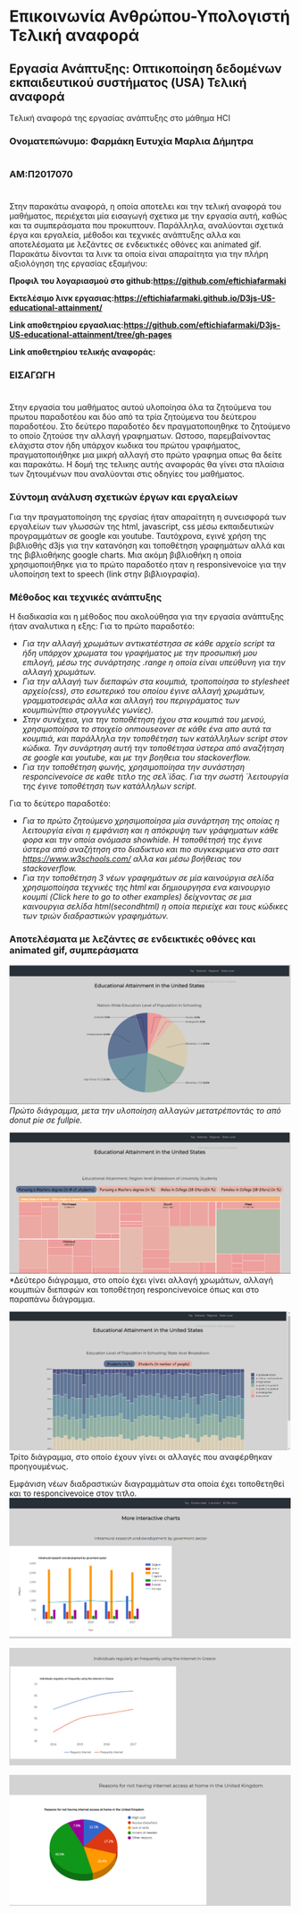 # Επικοινωνία Ανθρώπου-Υπολογιστή Τελική αναφορά
## Εργασία Ανάπτυξης: Οπτικοποίηση δεδομένων εκπαιδευτικού συστήματος (USA) Τελική αναφορά

Tελική αναφορά της εργασίας ανάπτυξης στο μάθημα HCI

### Ονοματεπώνυμο: Φαρμάκη Ευτυχία Μαρλια Δήμητρα
#
### ΑΜ:Π2017070
#
Στην παρακάτω αναφορά, η οποία αποτελει και την τελική αναφορά του μαθήματος, περιέχεται μία εισαγωγή σχετικα με την εργασία αυτή, καθώς και τα συμπεράσματα που προκυπτουν. Παράλληλα, αναλύονται σχετικά έργα και εργαλεία, μέθοδοι και τεχνικές ανάπτυξης αλλα και αποτελέσματα με λεζάντες σε ενδεικτικές οθόνες και animated gif. Παρακάτω δίνονται τα λινκ τα οποία είναι απαραίτητα για την πλήρη αξιολόγηση της εργασίας εξαμήνου:

**Προφιλ του λογαριασμού στο github:https://github.com/eftichiafarmaki**

**Εκτελέσιμο λινκ εργασιας:https://eftichiafarmaki.github.io/D3js-US-educational-attainment/**

**Link αποθετηρίου εργασλιας:https://github.com/eftichiafarmaki/D3js-US-educational-attainment/tree/gh-pages**

**Link αποθετηρίου τελικής αναφοράς:**

### ΕΙΣΑΓΩΓΗ
#

Στην εργασία του μαθήματος αυτού υλοποίησα όλα τα ζητούμενα του πρωτου παραδοτέου και δύο από τα τρία ζητούμενα του δεύτερου παραδοτέου.
Στο δεύτερο παραδοτέο δεν πραγματοποιηθηκε το ζητούμενο το οποίο ζητούσε την αλλαγή γραφηματων. Ωστοσο, παρεμβαίνοντας ελάχιστα στον ήδη υπάρχον κωδικα του πρώτου γραφήματος, πραγματοποιήθηκε μια μικρή αλλαγή στο πρώτο γραφημα οπως θα δείτε και παρακάτω. 
Η δομή της τελικης αυτής αναφοράς θα γίνει στα πλαίσια των ζητουμένων που αναλύονται στις οδηγίες του μαθήματος. 

### Σύντομη ανάλυση σχετικών έργων και εργαλείων

Για την πραγματοποίηση της εργσίας ήταν απαραίτητη η συνεισφορά των εργαλείων των γλωσσών της html, javascript, css μέσω εκπαιδευτικών προγραμμάτων σε google και youtube. Ταυτόχρονα, εγινέ χρήση της βιβλιοθής d3js για την κατανόηση και τοποθέτηση γραφημάτων αλλά και της βιβλιοθήκης google charts. Μια ακόμη βιβλιοθήκη η οποία χρησιμοποιήθηκε για το πρώτο παραδοτέο ηταν η responsivevoice για την υλοποίηση text to speech (link στην βιβλιογραφία).

### Μέθοδος και τεχνικές ανάπτυξης

H διαδικασία και η μέθοδος που ακολούθησα για την εργασία ανάπτυξης ήταν αναλυτικα η εξης:
Για το πρώτο παραδοτέο:
* *Για την αλλαγή χρωμάτων αντικατέστησα σε κάθε αρχείο script τα ήδη υπάρχον χρωματα του γραφήματος με την προσωπική μου επιλογή, μέσω της συνάρτησης .range η οποία είναι υπεύθυνη για την αλλαγή χρωμάτων.*
* *Για την αλλαγή των διεπαφών στα κουμπιά, τροποποίησα το stylesheet αρχείο(css), στο εσωτερικό του οποίου έγινε αλλαγή χρωμάτων, γραμματοσειράς αλλα και αλλαγή του περιγράματος των κουμπιών(πιο στρογγυλές γωνίες).*
* *Στην συνέχεια, για την τοποθέτηση ήχου στα κουμπιά του μενού, χρησιμοποίησα το στοιχείο onmouseover σε κάθε ένα απο αυτά τα κουμπιά, και παράλληλα την τοποθέτηση των κατάλληλων script στον κώδικα. Την συνάρτηση αυτή την τοποθέτησα ύστερα από αναζήτηση σε google και youtube, και με την βοηθεια του stackoverflow.*
* *Για την τοποθέτηση φωνής, χρησιμοποίησα την συνάστηση responcivevoice σε καθε τιτλο της σελ΄ίδας. Για την σωστή ΄λειτουργία της έγινε τοποθέτηση των κατάλληλων script.*

Για το δεύτερο παραδοτέο:
* *Για το πρώτο ζητούμενο χρησιμοποίησα μία συνάρτηση της οποίας η λειτουργία είναι η εμφάνιση και η απόκρυψη των γράφηματων κάθε φορα και την οποία ονόμασα showhide. Η τοποθέτησή της έγινε ύστερα από αναζήτηση στο διαδικτυο και πιο συγκεκριμενα στο σαιτ https://www.w3schools.com/ αλλα και μέσω βοήθειας του stackoverflow.*
* *Για την τοποθέτηση 3 νέων γραφημάτων σε μία καινούργια σελίδα χρησιμοποίησα τεχνικές της html και δημιουργησα ενα καινουργιο κουμπί (Click here to go to other examples) δείχνοντας σε μια καινουργια σελίδα html(secondhtml) η οποία περιείχε και τους κώδικες των τριών διαδραστικών γραφημάτων.*

### Aποτελέσματα με λεζάντες σε ενδεικτικές οθόνες και animated gif, συμπεράσματα

![Screenshot](Καταγραφή.png)
*Πρώτο διάγραμμα, μετα την υλοποίηση αλλαγών μετατρέποντάς το από donut pie σε fullpie.*

![Screenshot](im2.png)
*Δεύτερο διάγραμμα, στο οποίο έχει γίνει αλλαγή χρωμάτων, αλλαγή κουμπιών διεπαφών και τοποθέτηση responcivevoice όπως και στο παραπάνω διάγραμμα.

![Screenshot](im3.png)
Τρίτο διάγραμμα, στο οποίο έχουν γίνει οι αλλαγές που αναφέρθηκαν προηγουμένως.

Eμφάνιση νέων διαδραστικών διαγραμμάτων στα οποία έχει τοποθετηθεί και το responcivevoice στον τιτλο.
![Screenshot](new1.png)

![Screenshot](new2.png)

![Screenshot](new3.png)








